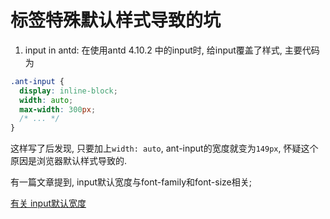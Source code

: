 # 标签特殊默认样式导致的坑

1. input in antd: 在使用antd 4.10.2 中的input时, 给input覆盖了样式, 主要代码为

```css
.ant-input {
  display: inline-block;
  width: auto;
  max-width: 300px;
  /* ... */
}
```

这样写了后发现, 只要加上`width: auto`, ant-input的宽度就变为`149px`, 怀疑这个
原因是浏览器默认样式导致的.

有一篇文章提到, input默认宽度与font-family和font-size相关;

[有关 input默认宽度](https://blog.csdn.net/laiyangwen1120/article/details/78427384)

